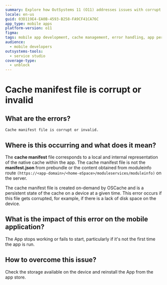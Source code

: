 ```yaml
---
summary: Explore how OutSystems 11 (O11) addresses issues with corrupt or invalid cache manifest files in mobile applications.
locale: en-us
guid: 03D119E4-EA0B-4593-B258-FA9CF41CA76C
app_type: mobile apps
platform-version: o11
figma:
tags: mobile app development, cache management, error handling, app performance, troubleshooting
audience:
  - mobile developers
outsystems-tools:
  - service studio
coverage-type:
  - unblock
---
```


# Cache manifest file is corrupt or invalid

## What are the errors?

``Cache manifest file is corrupt or invalid.``

## Where is this occurring and what does it mean?

The **cache manifest** file corresponds to a local and internal representation of the native cache within the app. The cache manifest file is not the **manifest.json** from prebundle or the content obtained from moduleinfo route ``(https://<app-domain>/<home-eSpace>/moduleservices/moduleinfo)`` on the server. 

The cache manifest file is created on-demand by OSCache and is a persistent state of the cache on a device at a given time. This error occurs if this file gets corrupted, for example, if there is a lack of disk space on the device.

## What is the impact of this error on the mobile application?

The App stops working or fails to start, particularly if it's not the first time the app is run.

## How to overcome this issue?

Check the storage available on the device and reinstall the App from the app store.
